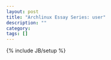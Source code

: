 ```yaml
---
layout: post
title: "Archlinux Essay Series: user"
description: ""
category: 
tags: []
---
```

{% include JB/setup %}
